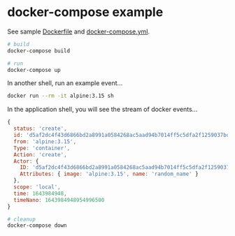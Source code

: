 # docker-compose example

See sample [Dockerfile](./Dockerfile) and [docker-compose.yml](./docker-compose.yml).

``` sh
# build
docker-compose build

# run
docker-compose up
```

In another shell, run an example event...

``` sh
docker run --rm -it alpine:3.15 sh
```

In the application shell, you will see the stream of docker events...

``` js
{
  status: 'create',
  id: 'd5af2dc4f43d6866bd2a8991a0584268ac5aad94b7014ff5c5dfa2f1259037bd',
  from: 'alpine:3.15',
  Type: 'container',
  Action: 'create',
  Actor: {
    ID: 'd5af2dc4f43d6866bd2a8991a0584268ac5aad94b7014ff5c5dfa2f1259037bd',
    Attributes: { image: 'alpine:3.15', name: 'random_name' }
  },
  scope: 'local',
  time: 1643984948,
  timeNano: 1643984948954996500
}
```

``` sh
# cleanup
docker-compose down
```
